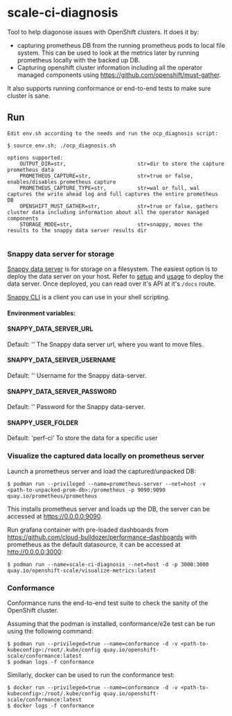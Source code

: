 # scale-ci-diagnosis

Tool to help diagonose issues with OpenShift clusters. It does it by:
- capturing prometheus DB from the running prometheus pods to local file system. This can be used to look at the metrics later by running prometheus locally with the backed up DB.
- Capturing openshift cluster information including  all the operator managed components using https://github.com/openshift/must-gather.

It also supports running conformance or end-to-end tests to make sure cluster is sane.

## Run
```
Edit env.sh according to the needs and run the ocp_diagnosis script:

$ source env.sh; ./ocp_diagnosis.sh

options supported:
	OUTPUT_DIR=str,                       str=dir to store the capture prometheus data
	PROMETHEUS_CAPTURE=str,               str=true or false, enables/disables prometheus capture
	PROMETHEUS_CAPTURE_TYPE=str,          str=wal or full, wal captures the write ahead log and full captures the entire prometheus DB
	OPENSHIFT_MUST_GATHER=str,            str=true or false, gathers cluster data including information about all the operator managed components
	STORAGE_MODE=str,                     str=snappy, moves the results to the snappy data server results dir 
	
```

### Snappy data server for storage

[Snappy data server](https://github.com/cloud-bulldozer/snappy-data-server) is for storage on a filesystem. The easiest option is to deploy the data server on your host. Refer to [setup](https://github.com/cloud-bulldozer/snappy-data-server#Setup) and [usage](https://github.com/openshift-scale/snappy-data-server#Usage) to deploy the data server. Once deployed, you can read over it's API at it's `/docs` route.

[Snappy CLI](https://github.com/cloud-bulldozer/data-server-cli) is a client you can use in your shell scripting.

#### Environment variables:

#### SNAPPY_DATA_SERVER_URL
Default: ''
The Snappy data server url, where you want to move files.
#### SNAPPY_DATA_SERVER_USERNAME
Default: ''
Username for the Snappy data-server.
#### SNAPPY_DATA_SERVER_PASSWORD
Default: ''
Password for the Snappy data-server.
#### SNAPPY_USER_FOLDER
Default: 'perf-ci'
To store the data for a specific user

### Visualize the captured data locally on prometheus server
Launch a prometheus server and load the captured/unpacked DB:
```
$ podman run --privileged --name=prometheus-server --net=host -v <path-to-unpacked-prom-db>:/prometheus -p 9090:9090 quay.io/prometheus/prometheus
```
This installs prometheus server and loads up the DB, the server can be accessed at https://0.0.0.0:9090.

Run grafana container with pre-loaded dashboards from https://github.com/cloud-bulldozer/performance-dashboards with prometheus as the default datasource, it can be accessed at http://0.0.0.0:3000:
```
$ podman run --name=scale-ci-diagnosis --net=host -d -p 3000:3000 quay.io/openshift-scale/visualize-metrics:latest
```

### Conformance

Conformance runs the end-to-end test suite to check the sanity of the OpenShift cluster.

Assuming that the podman is installed, conformance/e2e test can be run using the following command:
```
$ podman run --privileged=true --name=conformance -d -v <path-to-kubeconfig>:/root/.kube/config quay.io/openshift-scale/conformance:latest
$ podman logs -f conformance
```

Similarly, docker can be used to run the conformance test:
```
$ docker run --privileged=true --name=conformance -d -v <path-to-kubeconfig>:/root/.kube/config quay.io/openshift-scale/conformance:latest
$ docker logs -f conformance
```
